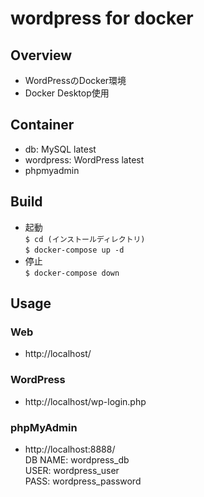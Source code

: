 # wordpress for docker

## Overview

* WordPressのDocker環境  
* Docker Desktop使用  

## Container

* db: MySQL latest  
* wordpress: WordPress latest  
* phpmyadmin  

## Build

* 起動  
`$ cd (インストールディレクトリ)`  
`$ docker-compose up -d`  
* 停止  
`$ docker-compose down`  

## Usage

### Web
* http://localhost/

### WordPress
* http://localhost/wp-login.php  

### phpMyAdmin
* http://localhost:8888/  
DB NAME: wordpress_db  
USER: wordpress_user  
PASS: wordpress_password
